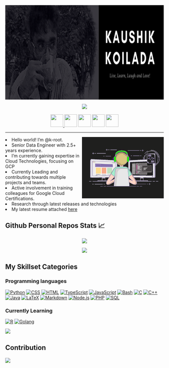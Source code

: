 
<img align="center" width="1200" height="300" src="BannerKaushik.png">
<p align="center">
  <!--   dynamic type header -->
      <img src="https://readme-typing-svg.herokuapp.com/?%20font=Josefin+Sans&color=%237267CB&size=27&center=true&vCenter=true&width=500&height=75&lines=Senior+Data+Engineer;Google+Cloud+Platform+expertise;Web+App+Developer;2.5%2B+yrs+of+Industry+experience;Production+grade+implementations;Always+ready+to+learn!">
  
</p>
<p align="center">
  <a href="https://www.linkedin.com/in/koiladakaushik/"><img width="40px" height="40px" src="https://img.icons8.com/nolan/50/linkedin.png"/>
  </a>
  <a href="https://github.com/k-root"><img width="40px" height="40px" src="https://img.icons8.com/nolan/64/github.png"/></a>
  <a href="https://www.instagram.com/k_root7/"><img width="40px" height="40px" src="https://img.icons8.com/nolan/64/instagram-new.png"/></a>
  <a href="https://www.buymeacoffee.com/kroot"><img width="40px" height="40px" src="https://img.icons8.com/nolan/64/cup.png"/></a>
  <a href="mailto:koiladakaushik.98@gmail.com"><img width="40px" height="40px" src="https://img.icons8.com/nolan/64/gmail.png"/></a>
</p>
<hr>
<div>
  <!--   coder gif -->
  <img align="right" src="coder_gif_3.gif" width="260"></img>
  <span align="left">
      <li> Hello world! I’m @k-root.</li>
      <li> Senior Data Engineer with 2.5+ years experience.</li>
      <li> I’m currently gaining expertise in Cloud Technologies, focusing on GCP</li>
      <li> Currently Leading and contributing towards multiple projects and teams.</li>
      <li> Active involvement in training colleagues for Google Cloud Certifications.</li>
      <li> Research through latest releases and technologies</li>
      <li> My latest resume attached <a href="assets/resume.pdf">here</a></li>
  </span>
  <span align="right">
  </span> 
</div>

<div>

## Github Personal Repos Stats 📈
  <p align="center">
    <img align="center" src="http://github-readme-streak-stats.herokuapp.com?user=k-root&theme=dark&date_format=M%20j%5B%2C%20Y%5D"><!-- Streak card-->
  </p>
  <p align="center">
    <img src="https://github-readme-stats.vercel.app/api?username=k-root&show_icons=true&theme=dark&show_icons=true&count_private=true&hide=contribs"><!--   stats card -->
  </p>
</div>
<div>

  ##  My Skillset Categories

###  Programming languages

<p>
    <a href="https://github.com/search?q=user%3Ak-root+language%3Apython"><img alt="Python" src="https://img.shields.io/badge/Python-14354C.svg?logo=python&logoColor=white"></a>
    <a href="https://github.com/search?q=user%3Ak-root+language%3Acss"><img alt="CSS" src="https://img.shields.io/badge/CSS-1572B6.svg?logo=css3&logoColor=white"></a>
    <a href="https://github.com/search?q=user%3Ak-root+language%3Ahtml"><img alt="HTML" src="https://img.shields.io/badge/HTML-E34F26.svg?logo=html5&logoColor=white"></a>
    <a href="https://github.com/search?q=user%3Ak-root+language%3AtypeScript"><img alt="TypeScript" src="https://img.shields.io/badge/TypeScript-007ACC.svg?logo=typescript&logoColor=white"></a>
    <a href="https://github.com/search?q=user%3Ak-root+language%3Ajavascript"><img alt="JavaScript" src="https://img.shields.io/badge/JavaScript-F7DF1E.svg?logo=javascript&logoColor=black"></a>
    <a href="https://github.com/search?q=user%3Ak-root+language%3Abash"><img alt="Bash" src="https://img.shields.io/badge/Bash-121011.svg?logo=gnu-bash&logoColor=white"></a>
    <a href="https://github.com/search?q=user%3Ak-root+language%3Ac"><img alt="C" src="https://custom-icon-badges.herokuapp.com/badge/C-03599C.svg?logo=c-in-hexagon&logoColor=white"></a>
    <a href="https://github.com/search?q=user%3Ak-root+language%3Acpp"><img alt="C++" src="https://custom-icon-badges.herokuapp.com/badge/C++-9C033A.svg?logo=cpp2&logoColor=white"></a>
    <a href="https://github.com/search?q=user%3Ak-root+language%3Ajava"><img alt="Java" src="https://img.shields.io/badge/Java-007396.svg?logo=java&logoColor=white"></a>
    <a href="https://github.com/search?q=user%3Ak-root+language%3Atex"><img alt="LaTeX" src="https://img.shields.io/badge/LaTeX-008080.svg?logo=LaTeX&logoColor=white"></a>
    <a href="https://github.com/search?q=user%3Ak-root+language%3Amarkdown"><img alt="Markdown" src="https://img.shields.io/badge/Markdown-000000.svg?logo=markdown&logoColor=white"></a>
    <a href="https://github.com/search?q=user%3Ak-root+language%3Ajavascript"><img alt="Node.js" src="https://img.shields.io/badge/Node.js-43853D.svg?logo=node.js&logoColor=white"></a>
    <a href="https://github.com/search?q=user%3Ak-root+language%3Aphp"><img alt="PHP" src="https://img.shields.io/badge/PHP-777BB4.svg?logo=php&logoColor=white"></a>
    <a href="https://github.com/search?q=user%3Ak-root+language%3Asql"><img alt="SQL" src="https://custom-icon-badges.herokuapp.com/badge/SQL-025E8C.svg?logo=database&logoColor=white"></a>
</p>

###  Currently Learning
<p>
    <a href="https://github.com/search?q=user%3Ak-root+language%3Ar"><img alt="R" src="https://img.shields.io/badge/R-276DC3.svg?logo=r&logoColor=white"></a>
    <a href="https://github.com/search?q=user%3Ak-root+language%3Agolang"><img alt="Golang" src="https://img.shields.io/badge/Golang-blue?logo=go&logoColor=white"></a>

</p>

  <img src="https://github-readme-stats.vercel.app/api/top-langs/?username=k-root&layout=compact">  
</div>

<div>
  
  ## Contribution
  <!--   activity graph card -->
  <img align="center" src="https://activity-graph-kroot.herokuapp.com/graph?username=k-root&theme=dracula"></img>
</div>


